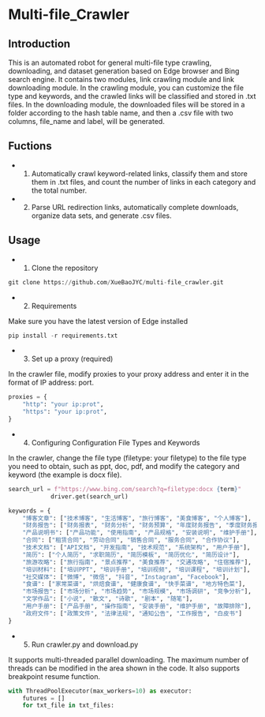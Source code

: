 # Multi-file_Crawler

## Introduction

This is an automated robot for general multi-file type crawling, downloading, and dataset generation based on Edge browser and Bing search engine. It contains two modules, link crawling module and link downloading module. In the crawling module, you can customize the file type and keywords, and the crawled links will be classified and stored in .txt files. In the downloading module, the downloaded files will be stored in a folder according to the hash table name, and then a .csv file with two columns, file_name and label, will be generated.


## Fuctions

- 1. Automatically crawl keyword-related links, classify them and store them in .txt files, and count the number of links in each category and the total number.

- 2. Parse URL redirection links, automatically complete downloads, organize data sets, and generate .csv files.


## Usage

- 1. Clone the repository

```python
git clone https://github.com/XueBaoJYC/multi-file_crawler.git
```

- 2. Requirements

Make sure you have the latest version of Edge installed
```python
pip install -r requirements.txt
```
- 3. Set up a proxy (required)

In the crawler file, modify proxies to your proxy address and enter it in the format of IP address: port.

```python
proxies = {
    "http": "your ip:prot",
    "https": "your ip:prot",
}
```


- 4. Configuring Configuration File Types and Keywords

In the crawler, change the file type (filetype: your filetype) to the file type you need to obtain, such as ppt, doc, pdf, and modify the category and keyword (the example is docx file).

```python
search_url = f"https://www.bing.com/search?q=filetype:docx {term}"
            driver.get(search_url)

keywords = {
    "博客文章": ["技术博客", "生活博客", "旅行博客", "美食博客", "个人博客"],
    "财务报告": ["财务报表", "财务分析", "财务预算", "年度财务报告", "季度财务报告"],
    "产品说明书": ["产品功能", "使用指南", "产品规格", "安装说明", "维护手册"],
    "合同": ["租赁合同", "劳动合同", "销售合同", "服务合同", "合作协议"],
    "技术文档": ["API文档", "开发指南", "技术规范", "系统架构", "用户手册"],
    "简历": ["个人简历", "求职简历", "简历模板", "简历优化", "简历设计"],
    "旅游攻略": ["旅行指南", "景点推荐", "美食推荐", "交通攻略", "住宿推荐"],
    "培训材料": ["培训PPT", "培训手册", "培训视频", "培训课程", "培训计划"],
    "社交媒体": ["微博", "微信", "抖音", "Instagram", "Facebook"],
    "食谱": ["家常菜谱", "烘焙食谱", "健康食谱", "快手菜谱", "地方特色菜"],
    "市场报告": ["市场分析", "市场趋势", "市场规模", "市场调研", "竞争分析"],
    "文学作品": ["小说", "散文", "诗歌", "剧本", "随笔"],
    "用户手册": ["产品手册", "操作指南", "安装手册", "维护手册", "故障排除"],
    "政府文件": ["政策文件", "法律法规", "通知公告", "工作报告", "白皮书"]
}
```


- 5. Run crawler.py and download.py

It supports multi-threaded parallel downloading. The maximum number of threads can be modified in the area shown in the code. It also supports breakpoint resume function.

```python
with ThreadPoolExecutor(max_workers=10) as executor:  
    futures = []
    for txt_file in txt_files:
```


